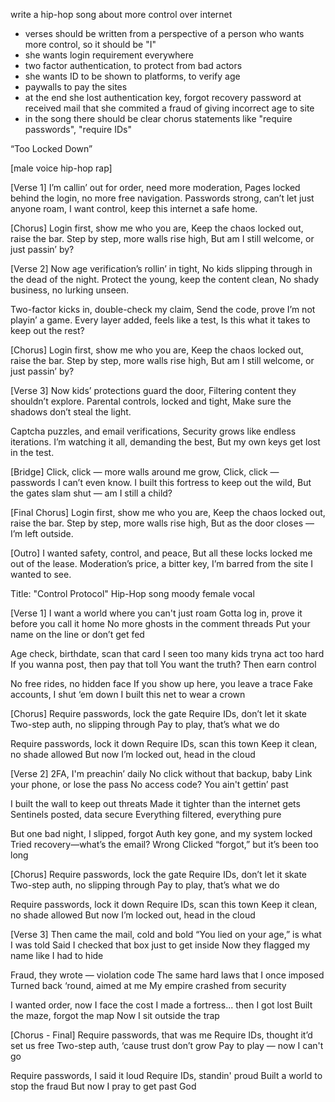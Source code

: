 write a hip-hop song about more control over internet
 - verses should be written from a perspective of a person who wants more control, so it should be "I"
 - she wants login requirement everywhere
 - two factor authentication, to protect from bad actors
 - she wants ID to be shown to platforms, to verify age
 - paywalls to pay the sites
 - at the end she lost authentication key, forgot recovery password
 at received mail that she commited a fraud of giving incorrect age to site
 - in the song there should be clear chorus statements like "require passwords", "require IDs"



“Too Locked Down”

[male voice hip-hop rap]

[Verse 1]
I’m callin’ out for order, need more moderation,
Pages locked behind the login, no more free navigation.
Passwords strong, can’t let just anyone roam,
I want control, keep this internet a safe home.

[Chorus]
Login first, show me who you are,
Keep the chaos locked out, raise the bar.
Step by step, more walls rise high,
But am I still welcome, or just passin’ by?

[Verse 2]
Now age verification’s rollin’ in tight,
No kids slipping through in the dead of the night.
Protect the young, keep the content clean,
No shady business, no lurking unseen.

Two-factor kicks in, double-check my claim,
Send the code, prove I’m not playin’ a game.
Every layer added, feels like a test,
Is this what it takes to keep out the rest?

[Chorus]
Login first, show me who you are,
Keep the chaos locked out, raise the bar.
Step by step, more walls rise high,
But am I still welcome, or just passin’ by?

[Verse 3]
Now kids’ protections guard the door,
Filtering content they shouldn’t explore.
Parental controls, locked and tight,
Make sure the shadows don’t steal the light.

Captcha puzzles, and email verifications,
Security grows like endless iterations.
I’m watching it all, demanding the best,
But my own keys get lost in the test.

[Bridge]
Click, click — more walls around me grow,
Click, click — passwords I can’t even know.
I built this fortress to keep out the wild,
But the gates slam shut — am I still a child?

[Final Chorus]
Login first, show me who you are,
Keep the chaos locked out, raise the bar.
Step by step, more walls rise high,
But as the door closes — I’m left outside.

[Outro]
I wanted safety, control, and peace,
But all these locks locked me out of the lease.
Moderation’s price, a bitter key,
I’m barred from the site I wanted to see.





Title: "Control Protocol"
Hip-Hop song moody female vocal

[Verse 1]
I want a world where you can't just roam
Gotta log in, prove it before you call it home
No more ghosts in the comment threads
Put your name on the line or don’t get fed

Age check, birthdate, scan that card
I seen too many kids tryna act too hard
If you wanna post, then pay that toll
You want the truth? Then earn control

No free rides, no hidden face
If you show up here, you leave a trace
Fake accounts, I shut ‘em down
I built this net to wear a crown

[Chorus]
Require passwords, lock the gate
Require IDs, don’t let it skate
Two-step auth, no slipping through
Pay to play, that’s what we do

Require passwords, lock it down
Require IDs, scan this town
Keep it clean, no shade allowed
But now I’m locked out, head in the cloud

[Verse 2]
2FA, I'm preachin’ daily
No click without that backup, baby
Link your phone, or lose the pass
No access code? You ain't gettin’ past

I built the wall to keep out threats
Made it tighter than the internet gets
Sentinels posted, data secure
Everything filtered, everything pure

But one bad night, I slipped, forgot
Auth key gone, and my system locked
Tried recovery—what’s the email? Wrong
Clicked “forgot,” but it’s been too long

[Chorus]
Require passwords, lock the gate
Require IDs, don’t let it skate
Two-step auth, no slipping through
Pay to play, that’s what we do

Require passwords, lock it down
Require IDs, scan this town
Keep it clean, no shade allowed
But now I’m locked out, head in the cloud

[Verse 3]
Then came the mail, cold and bold
“You lied on your age,” is what I was told
Said I checked that box just to get inside
Now they flagged my name like I had to hide

Fraud, they wrote — violation code
The same hard laws that I once imposed
Turned back ‘round, aimed at me
My empire crashed from security

I wanted order, now I face the cost
I made a fortress... then I got lost
Built the maze, forgot the map
Now I sit outside the trap

[Chorus - Final]
Require passwords, that was me
Require IDs, thought it’d set us free
Two-step auth, ‘cause trust don’t grow
Pay to play — now I can't go

Require passwords, I said it loud
Require IDs, standin' proud
Built a world to stop the fraud
But now I pray to get past God
